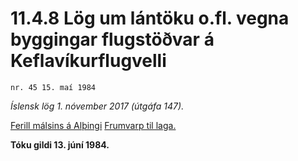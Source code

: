 # 11.4.8 Lög um lántöku o.fl. vegna byggingar flugstöðvar á Keflavíkurflugvelli

`nr. 45 15. maí 1984`

_Íslensk lög 1. nóvember 2017 (útgáfa 147)._

[Ferill málsins á Alþingi](https://www.althingi.is/thingstorf/thingmalalistar-eftir-thingum/ferill/?ltg=106&mnr=140)
[Frumvarp til laga.](https://www.althingi.is/altext/106/s/pdf/0180.pdf)

**Tóku gildi 13. júní 1984.**

